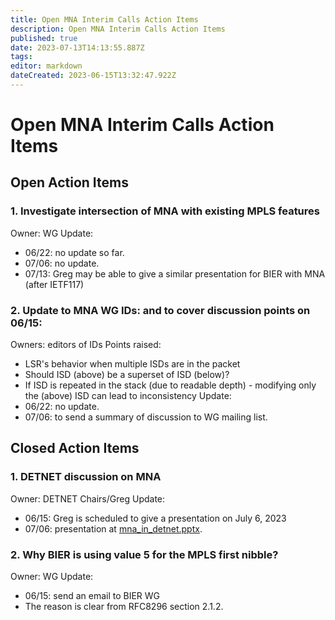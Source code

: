 ```yaml
---
title: Open MNA Interim Calls Action Items
description: Open MNA Interim Calls Action Items
published: true
date: 2023-07-13T14:13:55.887Z
tags: 
editor: markdown
dateCreated: 2023-06-15T13:32:47.922Z
---
```


# Open MNA Interim Calls Action Items

## Open Action Items
### 1. Investigate intersection of MNA with existing MPLS features
Owner: WG
Update:
- 06/22: no update so far.
- 07/06: no update.
- 07/13: Greg may be able to give a similar presentation for BIER with MNA (after IETF117)


  
### 2. Update to MNA WG IDs: <draft-ietf-mpls-mna-requirements> and <draft-ietf-mpls-mna-fwk> to cover discussion points on 06/15:
Owners: editors of IDs
Points raised:
  - LSR's behavior when multiple ISDs are in the packet
  - Should ISD (above) be a superset of ISD (below)?
  - If ISD is repeated in the stack (due to readable depth) - modifying only the (above) ISD can lead to inconsistency
Update:
  - 06/22: no update.
  - 07/06: to send a summary of discussion to WG mailing list.
 


## Closed Action Items

### 1. DETNET discussion on MNA
Owner: DETNET Chairs/Greg
Update:
- 06/15: Greg is scheduled to give a presentation on July 6, 2023
- 07/06: presentation at [mna_in_detnet.pptx](/mpls/mna_in_detnet.pptx).
 
### 2. Why BIER is using value 5 for the MPLS first nibble?
Owner: WG
Update:
- 06/15: send an email to BIER WG
- The reason is clear from RFC8296 section 2.1.2.